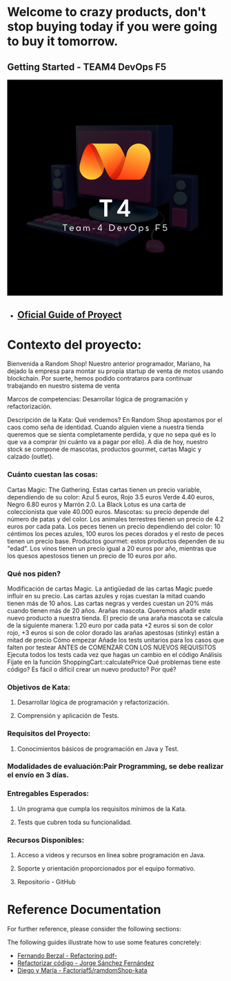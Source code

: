 # Welcome to crazy products, don't stop buying today if you were going to buy it tomorrow.
## Getting Started - TEAM4 DevOps F5 

![Logo Team-4](T4.png)


* ## [Oficial Guide of Proyect]()

# Contexto del proyecto:
Bienvenida a Random Shop! Nuestro anterior programador, Mariano, ha dejado la empresa para montar su propia startup de venta de motos usando blockchain. Por suerte, hemos podido contrataros para continuar trabajando en nuestro sistema de venta

Marcos de competencias:
Desarrollar lógica de programación y refactorización.

Descripción de la Kata: 
Qué vendemos?
En Random Shop apostamos por el caos como seña de identidad. Cuando alguien viene a nuestra tienda queremos que se sienta completamente perdida, y que no sepa qué es lo que va a comprar (ni cuánto va a pagar por ello). A día de hoy, nuestro stock se compone de mascotas, productos gourmet, cartas Magic y calzado (outlet). 

### Cuánto cuestan las cosas:
Cartas Magic: The Gathering. Estas cartas tienen un precio variable, dependiendo de su color: Azul 5 euros, Rojo 3.5 euros Verde 4.40 euros, Negro 6.80 euros y Marrón 2.0. La Black Lotus es una carta de coleccionista que vale 40.000 euros.
Mascotas: su precio depende del número de patas y del color. Los animales terrestres tienen un precio de 4.2 euros por cada pata. Los peces tienen un precio dependiendo del color: 10 céntimos los peces azules, 100 euros los peces dorados y el resto de peces tienen un precio base.
Productos gourmet: estos productos dependen de su "edad". Los vinos tienen un precio igual a 20 euros por año, mientras que los quesos apestosos tienen un precio de 10 euros por año.

### Qué nos piden?
Modificación de cartas Magic. La antigüedad de las cartas Magic puede influir en su precio. Las cartas azules y rojas cuestan la mitad cuando tienen más de 10 años. Las cartas negras y verdes cuestan un 20% más cuando tienen más de 20 años.
Arañas mascota. Queremos añadir este nuevo producto a nuestra tienda. El precio de una araña mascota se calcula de la siguiente manera:
1.20 euro por cada pata
+2 euros si son de color rojo, +3 euros si son de color dorado
las arañas apestosas (stinky) están a mitad de precio
Cómo empezar
Añade los tests unitarios para los casos que falten por testear ANTES de COMENZAR CON LOS NUEVOS REQUISITOS
Ejecuta todos los tests cada vez que hagas un cambio en el código
Análisis
Fíjate en la función ShoppingCart::calculatePrice Qué problemas tiene este código?
Es fácil o difícil crear un nuevo producto? Por qué?



### Objetivos de Kata:
1. Desarrollar lógica de programación y refactorización.

2. Comprensión y aplicación de Tests.

### Requisitos del Proyecto:
1. Conocimientos básicos de programación en Java y Test.

### Modalidades de evaluación:Pair Programming, se debe realizar el envío en 3 días. 

### Entregables Esperados:
1. Un programa que cumpla los requisitos mínimos de la Kata.

2. Tests que cubren toda su funcionalidad.

### Recursos Disponibles:
1. Acceso a videos y recursos en línea sobre programación en Java.

2. Soporte y orientación proporcionados por el equipo formativo.

3. Repositorio - GitHub


# Reference Documentation
For further reference, please consider the following sections:


The following guides illustrate how to use some features concretely:

* [Fernando Berzal - Refactoring.pdf-](https://elvex.ugr.es/decsai/java/pdf/8B-Refactoring.pdf)
* [Refactorizar código - Jorge Sánchez Fernández](https://xurxodev.com/refactorizar-codigo/)
* [Diego y María - Factoriaf5/ramdomShop-kata](https://github.com/diegoFactoriaf5/ramdomShop-kata)
